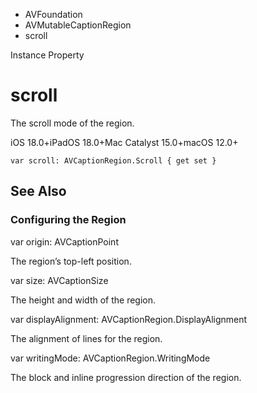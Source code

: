 

- AVFoundation
- AVMutableCaptionRegion
-  scroll 

Instance Property

# scroll

The scroll mode of the region.

iOS 18.0+iPadOS 18.0+Mac Catalyst 15.0+macOS 12.0+

``` source
var scroll: AVCaptionRegion.Scroll { get set }
```

## See Also

### Configuring the Region

var origin: AVCaptionPoint

The region’s top-left position.

var size: AVCaptionSize

The height and width of the region.

var displayAlignment: AVCaptionRegion.DisplayAlignment

The alignment of lines for the region.

var writingMode: AVCaptionRegion.WritingMode

The block and inline progression direction of the region.

